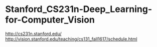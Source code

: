 # Stanford_CS231n-Deep_Learning-for-Computer_Vision
http://cs231n.stanford.edu/
http://vision.stanford.edu/teaching/cs131_fall1617/schedule.html